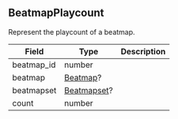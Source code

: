 ## BeatmapPlaycount

Represent the playcount of a beatmap.

Field             | Type                       | Description
----------------- | -------------------------- | -----------
beatmap_id        | number                     | |
beatmap           | [Beatmap](#beatmap)?       | |
beatmapset        | [Beatmapset](#beatmapset)? | |
count             | number                     | |
